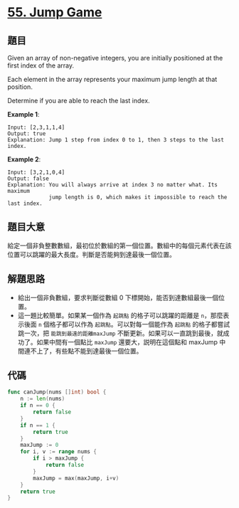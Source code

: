 # [55. Jump Game](https://leetcode.com/problems/jump-game/)


## 題目

Given an array of non-negative integers, you are initially positioned at the first index of the array.

Each element in the array represents your maximum jump length at that position.

Determine if you are able to reach the last index.

**Example 1**:

```
Input: [2,3,1,1,4]
Output: true
Explanation: Jump 1 step from index 0 to 1, then 3 steps to the last index.
```

**Example 2**:

```
Input: [3,2,1,0,4]
Output: false
Explanation: You will always arrive at index 3 no matter what. Its maximum
             jump length is 0, which makes it impossible to reach the last index.
```

## 題目大意

給定一個非負整數數組，最初位於數組的第一個位置。數組中的每個元素代表在該位置可以跳躍的最大長度。判斷是否能夠到達最後一個位置。

## 解題思路

- 給出一個非負數組，要求判斷從數組 0 下標開始，能否到達數組最後一個位置。
- 這一題比較簡單。如果某一個作為 `起跳點` 的格子可以跳躍的距離是 `n`，那麼表示後面 `n` 個格子都可以作為 `起跳點`。可以對每一個能作為 `起跳點` 的格子都嘗試跳一次，把 `能跳到最遠的距離maxJump` 不斷更新。如果可以一直跳到最後，就成功了。如果中間有一個點比 `maxJump` 還要大，説明在這個點和 maxJump 中間連不上了，有些點不能到達最後一個位置。

## 代碼

```go
func canJump(nums []int) bool {
	n := len(nums)
	if n == 0 {
		return false
	}
	if n == 1 {
		return true
	}
	maxJump := 0
	for i, v := range nums {
		if i > maxJump {
			return false
		}
		maxJump = max(maxJump, i+v)
	}
	return true
}
```
